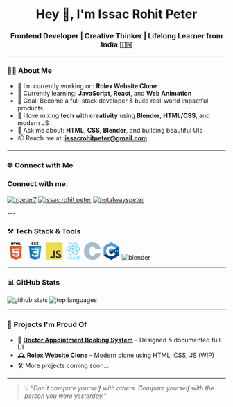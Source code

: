 <h1 align="center">Hey 👋, I'm Issac Rohit Peter</h1>
<h3 align="center">Frontend Developer | Creative Thinker | Lifelong Learner from India 🇮🇳</h3>

---

### 👨‍💻 About Me

- 🔭 I’m currently working on: **Rolex Website Clone**
- 🌱 Currently learning: **JavaScript**, **React**, and **Web Animation**
- 🎯 Goal: Become a full-stack developer & build real-world impactful products
- 🎨 I love mixing **tech with creativity** using **Blender**, **HTML/CSS**, and modern JS
- 💬 Ask me about: **HTML**, **CSS**, **Blender**, and building beautiful UIs
- 📫 Reach me at: **issacrohitpeter@gmail.com**

---

### 🌐 Connect with Me
<h3 align="left">Connect with me:</h3>
<p align="left">
<a href="https://twitter.com/irpeter7" target="blank"><img align="center" src="https://raw.githubusercontent.com/rahuldkjain/github-profile-readme-generator/master/src/images/icons/Social/twitter.svg" alt="irpeter7" height="30" width="40" /></a>
<a href="https://linkedin.com/in/issac rohit peter" target="blank"><img align="center" src="https://raw.githubusercontent.com/rahuldkjain/github-profile-readme-generator/master/src/images/icons/Social/linked-in-alt.svg" alt="issac rohit peter" height="30" width="40" /></a>
<a href="https://instagram.com/notalwayspeter" target="blank"><img align="center" src="https://raw.githubusercontent.com/rahuldkjain/github-profile-readme-generator/master/src/images/icons/Social/instagram.svg" alt="notalwayspeter" height="30" width="40" /></a>
</p>
---

### ⚒️ Tech Stack & Tools

<p align="left">
  <img src="https://raw.githubusercontent.com/devicons/devicon/master/icons/html5/html5-original-wordmark.svg" alt="html5" width="40" height="40"/>
  <img src="https://raw.githubusercontent.com/devicons/devicon/master/icons/css3/css3-original-wordmark.svg" alt="css3" width="40" height="40"/>
  <img src="https://raw.githubusercontent.com/devicons/devicon/master/icons/javascript/javascript-original.svg" alt="javascript" width="40" height="40"/>
  <img src="https://raw.githubusercontent.com/devicons/devicon/master/icons/react/react-original-wordmark.svg" alt="react" width="40" height="40"/>
  <img src="https://raw.githubusercontent.com/devicons/devicon/master/icons/c/c-original.svg" alt="c" width="40" height="40"/>
  <img src="https://raw.githubusercontent.com/devicons/devicon/master/icons/cplusplus/cplusplus-original.svg" alt="cplusplus" width="40" height="40"/>
  <img src="https://download.blender.org/branding/community/blender_community_badge_white.svg" alt="blender" width="40" height="40"/>
</p>

---

### 📊 GitHub Stats

<p align="left">
  <img src="https://github-readme-stats.vercel.app/api?username=itspeter03&show_icons=true&theme=radical" alt="github stats" />
  <img src="https://github-readme-stats.vercel.app/api/top-langs/?username=itspeter03&layout=compact&theme=radical" alt="top languages" />
</p>

---

### 🚀 Projects I'm Proud Of

- 🎨 **[Doctor Appointment Booking System](https://github.com/itspeter03/your-project-link)** – Designed & documented full UI
- 🕰️ **Rolex Website Clone** – Modern clone using HTML, CSS, JS (WIP)
- 🛠️ More projects coming soon...

---

> 💡 *“Don't compare yourself with others. Compare yourself with the person you were yesterday.”*


